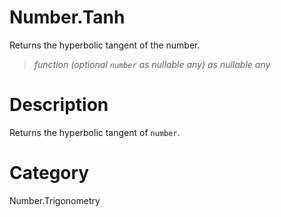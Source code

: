 ﻿# Number.Tanh
Returns the hyperbolic tangent of the number.
> _function (optional <code>number</code> as nullable any) as nullable any_
# Description 
Returns the hyperbolic tangent of <code>number</code>.

# Category 
Number.Trigonometry
